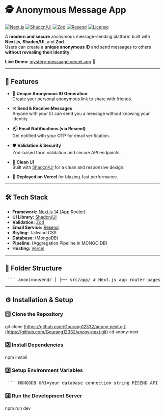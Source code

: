 <div>

# 🕵️ Anonymous Message App

[![Next.js](https://img.shields.io/badge/Next.js-15-black)](https://nextjs.org/)
[![Shadcn/UI](https://img.shields.io/badge/UI-Shadcn%2FUI-blueviolet)](https://ui.shadcn.com/)
[![Zod](https://img.shields.io/badge/Validation-Zod-brightgreen)](https://zod.dev/)
[![Resend](https://img.shields.io/badge/Email-Resend-orange)](https://resend.com/)
[![License](https://img.shields.io/badge/License-MIT-lightgrey)](LICENSE)

A **modern and secure** anonymous message-sending platform built with **Next.js**, **Shadcn/UI**, and **Zod**.  
Users can create a **unique anonymous ID** and send messages to others **without revealing their identity**.

**Live Demo:** [mystery-messaage.vercel.app](https://mystery-messaage.vercel.app/) 🚀

---

## 📌 Features

- 🔑 **Unique Anonymous ID Generation**  
  Create your personal anonymous link to share with friends.

- ✉ **Send & Receive Messages**  
  Anyone with your ID can send you a message without knowing your identity.

- 📬 **Email Notifications (via Resend)**  
  Get notified with your OTP for email verification.

- 🛡 **Validation & Security**  
  Zod-based form validation and secure API endpoints.

- 🎨 **Clean UI**  
  Built with [Shadcn/UI](https://ui.shadcn.com/) for a clean and responsive design.

- 🚀 **Deployed on Vercel** for blazing-fast performance.

---

## 🛠 Tech Stack

- **Framework:** [Next.js 14](https://nextjs.org/) (App Router)
- **UI Library:** [Shadcn/UI](https://ui.shadcn.com/)
- **Validation:** [Zod](https://zod.dev/)
- **Email Service:** [Resend](https://resend.com/)
- **Styling:** Tailwind CSS
- **Database:** (MongoDB)
- **Pipeline:** (Aggregation Pipeline in MONGO DB)
- **Hosting:** [Vercel](https://vercel.com/)
  
---

## 📂 Folder Structure
<pre> ``` anonimousend/ │ ├── src/app/ # Next.js app router pages, API, models & layouts ├── components/ # Reusable UI components ├── lib/ # Utility functions & helpers ├── public/ # Static assets ├── styles/ # Global styles (Tailwind config) ├── package.json └── README.md ``` </pre>

---

## ⚙️ Installation & Setup

### 1️⃣ Clone the Repository
git clone [https://github.com/Gourang12332/anony-next.git](https://github.com/Gourang12332/anony-next.git)
cd anony-next

### 2️⃣ Install Dependencies
npm install

### 3️⃣ Setup Environment Variables
<pre> ``` MONGODB_URI=your_database_connection_string RESEND_API_KEY=your_resend_api_key ``` </pre>

### 4️⃣ Run the Development Server
npm run dev

